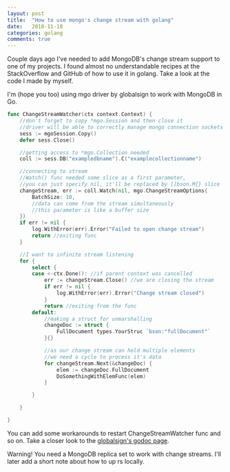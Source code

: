 ```yaml
---
layout: post
title:  "How to use mongo's change stream with golang"
date:   2018-11-18
categories: golang
comments: true
---
```

Couple days ago I've needed to add MongoDB's change stream support to one of my projects. I found almost no understandable recipes at the StackOverflow and GitHub of how to use it in golang. Take a look at the code I made by myself.

I'm (hope you too) using mgo driver by globalsign to work with MongoDB in Go.

```go
func ChangeStreamWatcher(ctx context.Context) {
    //don't forget to copy *mgo.Session and then close it
    //driver will be able to correctly manage mongo connection sockets
	sess := mgoSession.Copy()
	defer sess.Close()

	//getting access to *mgo.Collection needed
	coll := sess.DB("exampledbname").C("examplecollectionname")

    //connecting to stream
    //Watch() func needed some slice as a first parameter,
    //you can just specify nil, it'll be replaced by []bson.M{} slice
	changeStream, err := coll.Watch(nil, mgo.ChangeStreamOptions{
        BatchSize: 10, 
        //data can come from the stream simultaneously
        //this parameter is like a buffer size
	})
	if err != nil {
		log.WithError(err).Error("Failed to open change stream")
		return //exiting func
	}

	//I want to infinite stream listening
	for {
		select {
		case <-ctx.Done(): //if parent context was cancelled
			err := changeStream.Close() //we are closing the stream
			if err != nil {
				log.WithError(err).Error("Change stream closed")
			}
			return //exiting from the func
		default:
			//making a struct for unmarshalling
			changeDoc := struct {
				FullDocument types.YourStruc `bson:"fullDocument"`
			}{}

            //as our change stream can hold multiple elements
            //we need a cycle to process it's data
			for changeStream.Next(&changeDoc) {
				elem := changeDoc.FullDocument
				DoSomethingWithElemFunc(elem)
			}

		}

	}

}
```

You can add some workarounds to restart ChangeStreamWatcher func and so on. Take a closer look to the [globalsign's godoc page](https://godoc.org/github.com/globalsign/mgo).

Warning! You need a MongoDB replica set to work with change streams. I'll later add a short note about how to up rs locally.